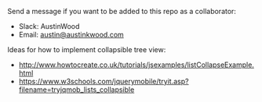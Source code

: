 Send a message if you want to be added to this repo as a collaborator:
* Slack: AustinWood
* Email: austin@austinkwood.com

Ideas for how to implement collapsible tree view:
* http://www.howtocreate.co.uk/tutorials/jsexamples/listCollapseExample.html
* https://www.w3schools.com/jquerymobile/tryit.asp?filename=tryjqmob_lists_collapsible
